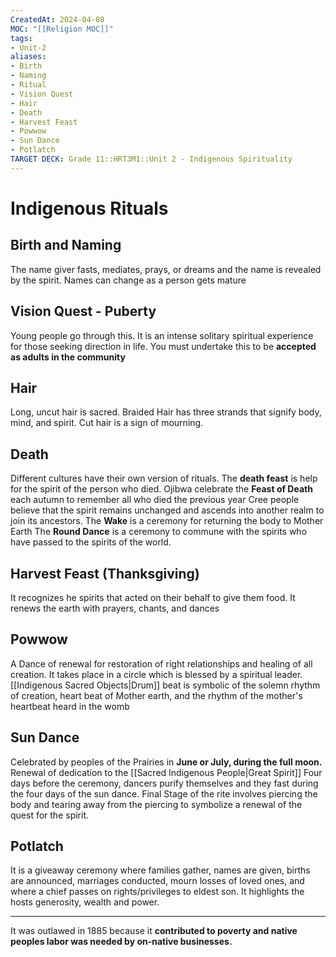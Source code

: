```yaml
---
CreatedAt: 2024-04-08
MOC: "[[Religion MOC]]"
tags:
- Unit-2
aliases:
- Birth
- Naming
- Ritual
- Vision Quest
- Hair
- Death
- Harvest Feast
- Powwow
- Sun Dance
- Potlatch
TARGET DECK: Grade 11::HRT3M1::Unit 2 - Indigenous Spirituality
---
```

# Indigenous Rituals

## Birth and Naming
The name giver fasts, mediates, prays, or dreams and the name is revealed by the spirit. Names can change as a person gets mature
<!--ID: 1718379550307-->


## Vision Quest - Puberty
Young people go through this. It is an intense solitary spiritual experience for those seeking direction in life. You must undertake this to be **accepted as adults in the community**
<!--ID: 1718379550318-->


## Hair
Long, uncut hair is sacred. Braided Hair has three strands that signify body, mind, and spirit. Cut hair is a sign of mourning.
## Death
Different cultures have their own version of rituals. The **death feast** is help for the spirit of the person who died.
Ojibwa celebrate the **Feast of Death** each autumn to remember all who died the previous year
Cree people believe that the spirit remains unchanged and ascends into another realm to join its ancestors.
The **Wake** is a ceremony for returning the body to Mother Earth
The **Round Dance** is a ceremony to commune with the spirits who have passed to the spirits of the world.
## Harvest Feast (Thanksgiving)
It recognizes he spirits that acted on their behalf to give them food. It renews the earth with prayers, chants, and dances

## Powwow
A Dance of renewal for restoration of right relationships and healing of all creation. It takes place in a circle which is blessed by a spiritual leader.
[[Indigenous Sacred Objects|Drum]] beat is symbolic of the solemn rhythm of creation, heart beat of Mother earth, and the rhythm of the mother's heartbeat heard in the womb
<!--ID: 1718379550330-->


## Sun Dance
Celebrated by peoples of the Prairies in **June or July, during the full moon.**
Renewal of dedication to the [[Sacred Indigenous People|Great Spirit]]
Four days before the ceremony, dancers purify themselves and they fast during the four days of the sun dance.
Final Stage of the rite involves piercing the body and tearing away from the piercing to symbolize a renewal of the quest for the spirit.

## Potlatch
It is a giveaway ceremony where families gather, names are given, births are announced, marriages conducted, mourn losses of loved ones, and where a chief passes on rights/privileges to eldest son.
It highlights the hosts generosity, wealth and power.
___
It was outlawed in 1885 because it **contributed to poverty and native peoples labor was needed by on-native businesses.**
<!--ID: 1718379550340-->
